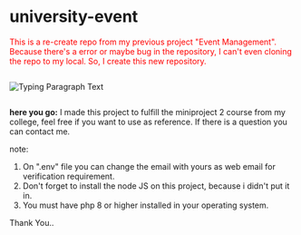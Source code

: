 # university-event
<p style="color: red">
    This is a re-create repo from my previous project "Event Management". Because there's a error or maybe bug in the repository, I can't even cloning the repo to my local. So, I create this new repository.
</p>

<p style="display: inline-block;">
  <img src="font=Righteous&color=1FF76C&size=20&center=true&vCenter=true&width=400&height=40&duration=3000&lines=This+is+a+paragraph+with+a+typing+effect!" alt="Typing Paragraph Text" />
</p>



**here you go:**
I made this project to fulfill the miniproject 2 course from my college, feel free if you want to use as reference. If there is a question you can contact me.

note:
1. On ".env" file you can change the email with yours as web email for verification requirement.
2. Don't forget to install the node JS on this project, because i didn't put it in.
3. You must have php 8 or higher installed in your operating system.

Thank You..
